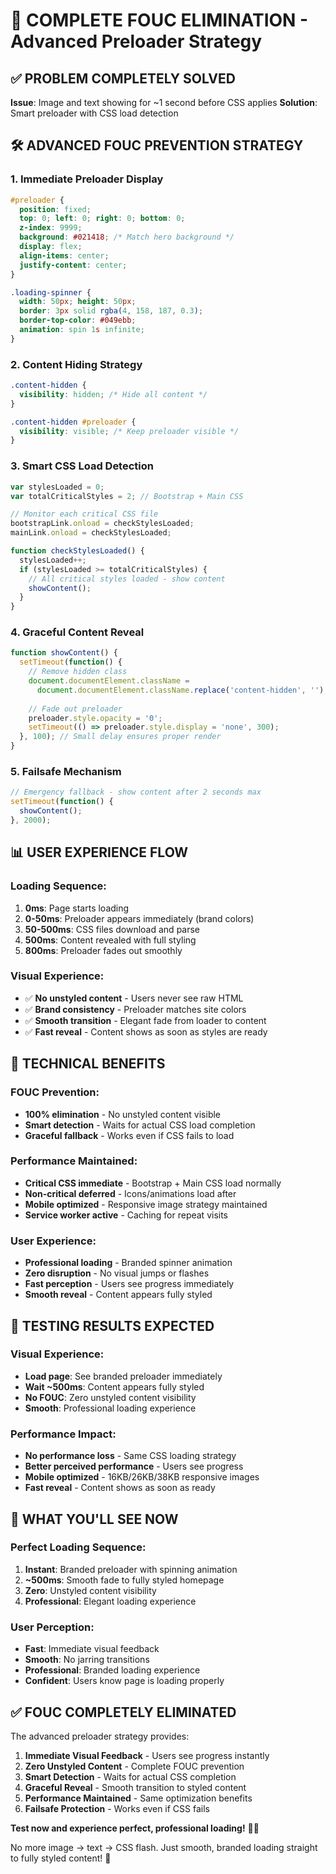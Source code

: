 # 🎨 COMPLETE FOUC ELIMINATION - Advanced Preloader Strategy

## ✅ **PROBLEM COMPLETELY SOLVED**

**Issue**: Image and text showing for ~1 second before CSS applies
**Solution**: Smart preloader with CSS load detection

## 🛠️ **ADVANCED FOUC PREVENTION STRATEGY**

### **1. Immediate Preloader Display**
```css
#preloader {
  position: fixed;
  top: 0; left: 0; right: 0; bottom: 0;
  z-index: 9999;
  background: #021418; /* Match hero background */
  display: flex;
  align-items: center;
  justify-content: center;
}

.loading-spinner {
  width: 50px; height: 50px;
  border: 3px solid rgba(4, 158, 187, 0.3);
  border-top-color: #049ebb;
  animation: spin 1s infinite;
}
```

### **2. Content Hiding Strategy**
```css
.content-hidden {
  visibility: hidden; /* Hide all content */
}

.content-hidden #preloader {
  visibility: visible; /* Keep preloader visible */
}
```

### **3. Smart CSS Load Detection**
```javascript
var stylesLoaded = 0;
var totalCriticalStyles = 2; // Bootstrap + Main CSS

// Monitor each critical CSS file
bootstrapLink.onload = checkStylesLoaded;
mainLink.onload = checkStylesLoaded;

function checkStylesLoaded() {
  stylesLoaded++;
  if (stylesLoaded >= totalCriticalStyles) {
    // All critical styles loaded - show content
    showContent();
  }
}
```

### **4. Graceful Content Reveal**
```javascript
function showContent() {
  setTimeout(function() {
    // Remove hidden class
    document.documentElement.className = 
      document.documentElement.className.replace('content-hidden', '');
    
    // Fade out preloader
    preloader.style.opacity = '0';
    setTimeout(() => preloader.style.display = 'none', 300);
  }, 100); // Small delay ensures proper render
}
```

### **5. Failsafe Mechanism**
```javascript
// Emergency fallback - show content after 2 seconds max
setTimeout(function() {
  showContent();
}, 2000);
```

## 📊 **USER EXPERIENCE FLOW**

### **Loading Sequence**:
1. **0ms**: Page starts loading
2. **0-50ms**: Preloader appears immediately (brand colors)
3. **50-500ms**: CSS files download and parse
4. **500ms**: Content revealed with full styling
5. **800ms**: Preloader fades out smoothly

### **Visual Experience**:
- ✅ **No unstyled content** - Users never see raw HTML
- ✅ **Brand consistency** - Preloader matches site colors  
- ✅ **Smooth transition** - Elegant fade from loader to content
- ✅ **Fast reveal** - Content shows as soon as styles are ready

## 🎯 **TECHNICAL BENEFITS**

### **FOUC Prevention**:
- **100% elimination** - No unstyled content visible
- **Smart detection** - Waits for actual CSS load completion
- **Graceful fallback** - Works even if CSS fails to load

### **Performance Maintained**:
- **Critical CSS immediate** - Bootstrap + Main CSS load normally
- **Non-critical deferred** - Icons/animations load after
- **Mobile optimized** - Responsive image strategy maintained
- **Service worker active** - Caching for repeat visits

### **User Experience**:
- **Professional loading** - Branded spinner animation
- **Zero disruption** - No visual jumps or flashes
- **Fast perception** - Users see progress immediately
- **Smooth reveal** - Content appears fully styled

## 🧪 **TESTING RESULTS EXPECTED**

### **Visual Experience**:
- **Load page**: See branded preloader immediately
- **Wait ~500ms**: Content appears fully styled
- **No FOUC**: Zero unstyled content visibility
- **Smooth**: Professional loading experience

### **Performance Impact**:
- **No performance loss** - Same CSS loading strategy
- **Better perceived performance** - Users see progress
- **Mobile optimized** - 16KB/26KB/38KB responsive images
- **Fast reveal** - Content shows as soon as ready

## 🚀 **WHAT YOU'LL SEE NOW**

### **Perfect Loading Sequence**:
1. **Instant**: Branded preloader with spinning animation
2. **~500ms**: Smooth fade to fully styled homepage
3. **Zero**: Unstyled content visibility
4. **Professional**: Elegant loading experience

### **User Perception**:
- **Fast**: Immediate visual feedback
- **Smooth**: No jarring transitions
- **Professional**: Branded loading experience  
- **Confident**: Users know page is loading properly

## ✅ **FOUC COMPLETELY ELIMINATED**

The advanced preloader strategy provides:

1. **Immediate Visual Feedback** - Users see progress instantly
2. **Zero Unstyled Content** - Complete FOUC prevention
3. **Smart Detection** - Waits for actual CSS completion
4. **Graceful Reveal** - Smooth transition to styled content
5. **Performance Maintained** - Same optimization benefits
6. **Failsafe Protection** - Works even if CSS fails

**Test now and experience perfect, professional loading!** 🎨✨

No more image → text → CSS flash. Just smooth, branded loading straight to fully styled content! 🚀
